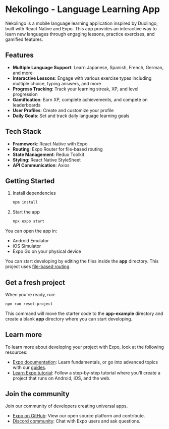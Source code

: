 # Nekolingo - Language Learning App

Nekolingo is a mobile language learning application inspired by Duolingo, built with React Native and Expo. This app provides an interactive way to learn new languages through engaging lessons, practice exercises, and gamified features.

## Features

- **Multiple Language Support**: Learn Japanese, Spanish, French, German, and more
- **Interactive Lessons**: Engage with various exercise types including multiple choice, typing answers, and more
- **Progress Tracking**: Track your learning streak, XP, and level progression
- **Gamification**: Earn XP, complete achievements, and compete on leaderboards
- **User Profiles**: Create and customize your profile
- **Daily Goals**: Set and track daily language learning goals

## Tech Stack

- **Framework**: React Native with Expo
- **Routing**: Expo Router for file-based routing
- **State Management**: Redux Toolkit
- **Styling**: React Native StyleSheet
- **API Communication**: Axios

## Getting Started

1. Install dependencies

   ```bash
   npm install
   ```

2. Start the app

   ```bash
   npx expo start
   ```

You can open the app in:

- Android Emulator
- iOS Simulator
- Expo Go on your physical device

You can start developing by editing the files inside the **app** directory. This project uses [file-based routing](https://docs.expo.dev/router/introduction).

## Get a fresh project

When you're ready, run:

```bash
npm run reset-project
```

This command will move the starter code to the **app-example** directory and create a blank **app** directory where you can start developing.

## Learn more

To learn more about developing your project with Expo, look at the following resources:

- [Expo documentation](https://docs.expo.dev/): Learn fundamentals, or go into advanced topics with our [guides](https://docs.expo.dev/guides).
- [Learn Expo tutorial](https://docs.expo.dev/tutorial/introduction/): Follow a step-by-step tutorial where you'll create a project that runs on Android, iOS, and the web.

## Join the community

Join our community of developers creating universal apps.

- [Expo on GitHub](https://github.com/expo/expo): View our open source platform and contribute.
- [Discord community](https://chat.expo.dev): Chat with Expo users and ask questions.
